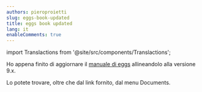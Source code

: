 ```yaml
---
authors: pieroproietti
slug: eggs-book-updated
title: eggs book updated
lang: it
enableComments: true
---
```

import Translactions from '@site/src/components/Translactions';

<Translactions />

Ho appena finito di aggiornare il [manuale di eggs](https://penguins-eggs.net/docs/Tutorial/eggs-users-guide) allineandolo alla versione 9.x.

Lo potete trovare, oltre che dal link fornito, dal menu Documents.





